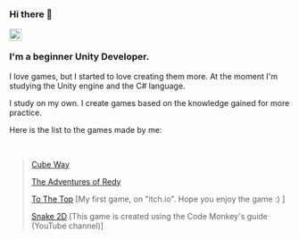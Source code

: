 ### Hi there 👋

<a href="https://www.linkedin.com/in/tigran-avagyan-483864236/">
  <img align="left" alt="Abhishek's LinkedIN" width="22px" src="https://upload.wikimedia.org/wikipedia/commons/8/81/LinkedIn_icon.svg" />
</a>

<br />

### I'm a beginner Unity Developer. 

I love games, but I started to love creating them more.
At the moment I'm studying the Unity engine and the C# language.

I study on my own. I create games based on the knowledge gained for more practice.

Here is the list to the games made by me:

<br />

>  [Cube Way](https://github.com/Tigran199625/Cube_Way)
>  
>  [The Adventures of Redy](https://github.com/Tigran199625/The_Adventures_of_Redy)
>  
>  [To The Top](https://tigran-avagyan.itch.io/to-the-top) 
   [My first game, on "itch.io". Hope you enjoy the game :) ]
>
> [Snake 2D](https://github.com/Tigran199625/Snake_2D) 
  [This game is created using the Code Monkey's guide (YouTube channel)]
